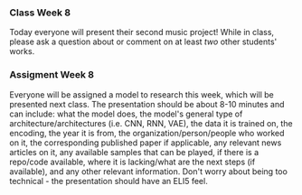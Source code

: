 ### Class Week 8

Today everyone will present their second music project! While in class, please ask a question about or comment on at least *two* other students' works.

### Assigment Week 8

Everyone will be assigned a model to research this week, which will be presented next class. The presentation should be about 8-10 minutes and can include: what the model does, the model's general type of architecture/architectures (i.e. CNN, RNN, VAE), the data it is trained on, the encoding, the year it is from, the organization/person/people who worked on it, the corresponding published paper if applicable, any relevant news articles on it, any available samples that can be played, if there is a repo/code available, where it is lacking/what are the next steps (if available), and any other relevant information. Don't worry about being too technical - the presentation should have an ELI5 feel.

